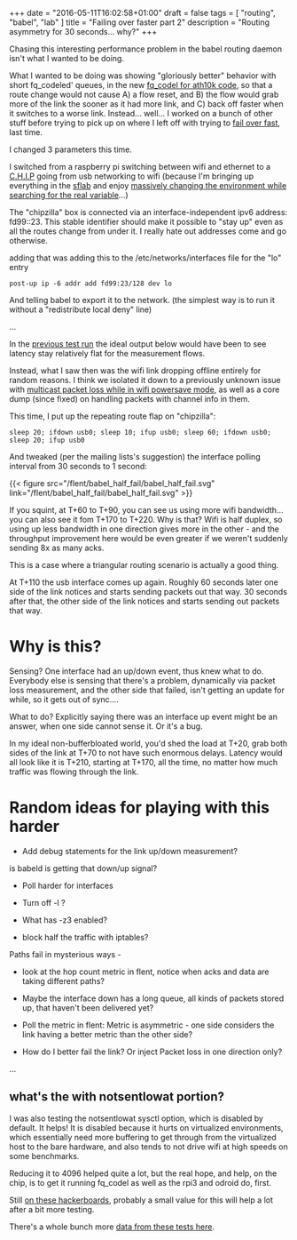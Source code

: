+++
date = "2016-05-11T16:02:58+01:00"
draft =  false
tags = [ "routing", "babel", "lab" ]
title = "Failing over faster part 2"
description = "Routing asymmetry for 30 seconds... why?"
+++

Chasing this interesting performance problem in the babel routing daemon isn't what I wanted to be doing.

What I wanted to be doing was showing "gloriously better" behavior with short fq_codeled' queues, in the new [fq_codel for ath10k code](/tags/ath10k), so that a route change would not cause A) a flow reset, and
B) the flow would grab more of the link the sooner as it had more link, and C) back off faster when it switches to a worse link. Instead... well... I worked on a bunch of other stuff before trying to pick up on where I left off with trying to [fail over fast](/post/failing_over_faster), last time.

I changed 3 parameters this time.

I switched from a raspberry pi switching between wifi and ethernet to
 a [C.H.I.P](http://getchip.com) going from usb networking to wifi (because I'm bringing up everything in the [sflab](/tags/lab) and enjoy [massively changing the environment while searching for the real variable](/post/all_up_testing)...)

The "chipzilla" box is connected via an interface-independent ipv6 address: fd99::23.  This stable identifier should make it possible to "stay up" even as all the routes change from under it. I really hate out addresses come and go otherwise.

adding that was adding this to the /etc/networks/interfaces file for the "lo" entry

```
post-up ip -6 addr add fd99:23/128 dev lo
```

And telling babel to export it to the network. (the simplest way is to run it without a "redistribute local deny" line) 

...

In the [previous test run](/post/failing_over_faster) the ideal output below would have been to see latency stay relatively flat for the measurement flows.

Instead, what I saw then was the wifi link dropping offline entirely for random reasons. I think we isolated it down to a previously unknown issue with [multicast packet loss while in wifi powersave mode](/post/poking_at_powersave), as well as a core dump (since fixed) on handling packets with channel info in them.

This time, I put up the repeating route flap on "chipzilla":

```
sleep 20; ifdown usb0; sleep 10; ifup usb0; sleep 60; ifdown usb0; sleep 20; ifup usb0
```

And tweaked (per the mailing lists's suggestion) the interface polling interval from 30 seconds to 1 second:

{{< figure src="/flent/babel_half_fail/babel_half_fail.svg" link="/flent/babel_half_fail/babel_half_fail.svg" >}}

If you squint, at T+60 to T+90, you can see us using more wifi bandwidth... you can also see it
fom T+170 to T+220. Why is that? Wifi is half duplex, so
using up less bandwidth in one direction gives more in the other - and
the throughput improvement here would be even greater if we weren't
suddenly sending 8x as many acks. 

This is a case where a triangular routing scenario is actually a good thing.

At T+110 the usb interface comes up again. Roughly 60 seconds later
one side of the link notices and starts sending packets out that way.
30 seconds after that, the other side of the link notices and starts
sending out packets that way.

# Why is this?

Sensing? One interface had an up/down event, thus knew what to do. Everybody else
is sensing that there's a problem, dynamically via packet loss measurement,
and the other side that failed, isn't getting an update for while, so it
gets out of sync....

What to do? Explicitly saying there was an interface up event might be
an answer, when one side cannot sense it. Or it's a bug.

In my ideal non-bufferbloated world, you'd shed the load at T+20,
grab both sides of the link at T+70 to not have such enormous delays.
Latency would all look like it is T+210, starting at T+170, all the time, no matter how much
traffic was flowing through the link.

#  Random ideas for playing with this harder

* Add debug statements for the link up/down measurement?

is babeld is getting that down/up signal?

* Poll harder for interfaces

* Turn off -l ?

* What has -z3 enabled?

* block half the traffic with iptables?

Paths fail in mysterious ways - 

* look at the hop count metric in flent, notice when acks and data are taking different paths?

* Maybe the interface down has a long queue, all kinds of packets stored up, that haven't been delivered yet?

* Poll the metric in flent: Metric is asymmetric - one side considers the link having a better metric than the other side?

* How do I better fail the link? Or inject Packet loss in one direction only?

... 

## what's the with notsentlowat portion?

I was also testing the notsentlowat sysctl option, which is disabled by default.
It helps! It is disabled because it hurts on virtualized environments, which
essentially need more buffering to get through from the virtualized host
to the bare hardware, and also tends to not drive wifi at high speeds on
some benchmarks.

Reducing it to 4096 helped quite a lot, but the real hope, and help, on the chip, is to get it running fq_codel as well as the rpi3 and odroid do, first.

Still [on these hackerboards](/post/onthechip), probably a small value for this will help a lot after a bit more testing.

There's a whole bunch more [data from these tests here](/flent/babel_half_fail/).
